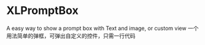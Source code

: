 # XLPromptBox
A easy way to show a prompt box with Text and image, or custom view 一个用法简单的弹框，可弹出自定义的控件，只需一行代码
